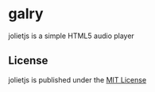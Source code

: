 # galry

jolietjs is a simple HTML5 audio player

## License

jolietjs is published under the [MIT License](LICENSE)